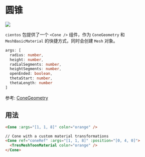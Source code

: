 # 圆锥 <Badge type="warning" text="^1.6.0" />

![](/cientos/cone.png)

`cientos` 包提供了一个 `<Cone />` 组件，作为 `ConeGeometry` 和 `MeshBasicMaterial` 的快捷方式，同时会创建 `Mesh` 对象。

```typescript
args: [
  radius: number,
  height: number,
  radialSegments: number,
  heightSegments: number,
  openEnded: boolean,
  thetaStart: number,
  thetaLength: number
]
```

参考: [ConeGeometry](https://threejs.org/docs/?q=cone#api/en/geometries/ConeGeometry)

## 用法

```html
<Cone :args="[1, 1, 8]" color="orange" />

// Cone with a custom material transformations
<Cone ref="coneRef" :args="[1, 1, 8]" :position="[0, 4, 0]">
  <TresMeshToonMaterial color="orange" />
</Cone>
```
